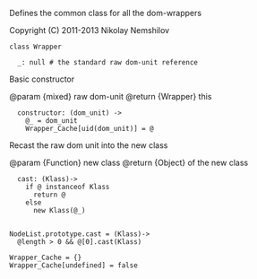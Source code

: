 Defines the common class for all the dom-wrappers

Copyright (C) 2011-2013 Nikolay Nemshilov

```coffee-aside
class Wrapper

  _: null # the standard raw dom-unit reference
```

Basic constructor

@param {mixed} raw dom-unit
@return {Wrapper} this

```coffee-aside
  constructor: (dom_unit) ->
    @_ = dom_unit
    Wrapper_Cache[uid(dom_unit)] = @
```

Recast the raw dom unit into the new class

@param {Function} new class
@return {Object} of the new class

```coffee-aside
  cast: (Klass)->
    if @ instanceof Klass
      return @
    else
      new Klass(@_)


NodeList.prototype.cast = (Klass)->
  @length > 0 && @[0].cast(Klass)

Wrapper_Cache = {}
Wrapper_Cache[undefined] = false
```
